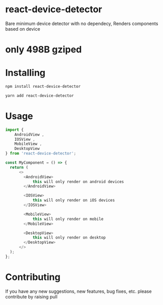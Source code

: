 
# react-device-detector

Bare minimum device detector with no dependecy,
Renders components based on device
# only 498B gziped

# Installing

```bash
npm install react-device-detector
```

```bash
yarn add react-device-detector
```

# Usage

```javascript
import {
    AndroidView ,
    IOSView ,
    MobileView ,
    DesktopView
} from 'react-device-detector';

const MyComponent = () => {
  return (
      <>
        <AndroidView>
            this will only render on android devices
        </AndroidView>

        <IOSView>
            this will only render on iOS devices
        </IOSView>

        <MobileView>
            this will only render on mobile
        </MobileView>

        <DesktopView>
            this will only render on desktop
        </DesktopView>
      </>
  );
};
```

# Contributing

If you have any new suggestions, new features, bug fixes, etc. please contribute by raising pull 